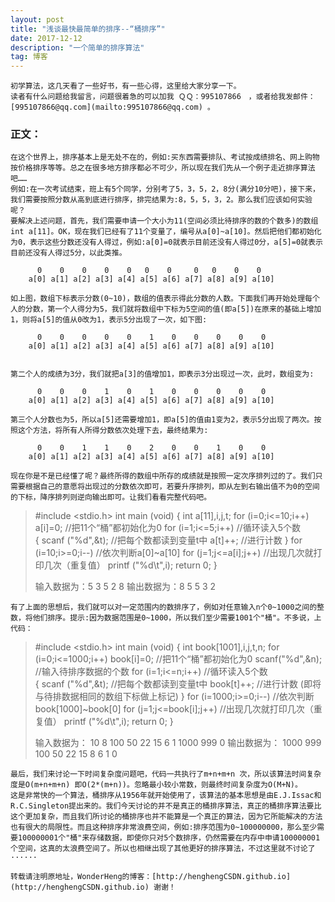 ```yaml
---
layout: post
title: "浅谈最快最简单的排序--“桶排序”"
date: 2017-12-12 
description: "一个简单的排序算法"
tag: 博客 
---   
```


	初学算法，这几天看了一些好书，有一些心得，这里给大家分享一下。
	读者有什么问题给我留言，问题很着急的可以加我 ＱＱ：995107866　，或者给我发邮件：[995107866@qq.com](mailto:995107866@qq.com) 。

### 正文：

    在这个世界上，排序基本上是无处不在的，例如:买东西需要排队、考试按成绩排名、网上购物按价格排序等等。总之在很多地方排序都必不可少，所以现在我们先从一个例子走近排序算法吧……
    例如:在一次考试结束，班上有5个同学，分别考了5，3，5，2，8分(满分10分吧)，接下来，我们需要按照分数从高到底进行排序，排完结果为:8，5，5，3，2。那么我们应该如何实验呢？
    要解决上述问题，首先，我们需要申请一个大小为11(空间必须比待排序的数的个数多)的数组 int a[11]。OK，现在我们已经有了11个变量了，编号从a[0]~a[10]。然后把他们都初始化为0，表示这些分数还没有人得过，例如:a[0]=0就表示目前还没有人得过0分，a[5]=0就表示目前还没有人得过5分，以此类推。
```
	  0	   0    0	 0	  0	  0	   0	 0	 0	  0	   0
	a[0] a[1] a[2] a[3] a[4] a[5] a[6] a[7]	a[8] a[9] a[10]
```
       
	如上图，数组下标表示分数(0~10)，数组的值表示得此分数的人数。下面我们再开始处理每个人的分数，第一个人得分为5，我们就将数组中下标为5空间的值(即a[5])在原来的基础上增加1，则将a[5]的值从0改为1，表示5分出现了一次，如下图:
```
	  0    0    0	 0	  0	   1    0    0    0    0    0
	a[0] a[1] a[2] a[3] a[4] a[5] a[6] a[7]	a[8] a[9] a[10]
     
```

	第二个人的成绩为3分，我们就把a[3]的值增加1，即表示3分出现过一次，此时，数组变为:
```	
      0	   0    0	 1	  0	   1    0    0    0    0    0
	a[0] a[1] a[2] a[3] a[4] a[5] a[6] a[7]	a[8] a[9] a[10]
```

	第三个人分数也为5，所以a[5]还需要增加1，即a[5]的值由1变为2，表示5分出现了两次。按照这个方法，将所有人所得分数依次处理下去，最终结果为:
```
      0	   0    1	 1	  0	   2    0    0    1    0    0
	a[0] a[1] a[2] a[3] a[4] a[5] a[6] a[7]	a[8] a[9] a[10]
```

	现在你是不是已经懂了呢？最终所得的数组中所存的成绩就是按照一定次序排列过的了。我们只需要根据自己的意愿将出现过的分数依次即可，若要升序排列，即从左到右输出值不为0的空间的下标，降序排列则逆向输出即可。让我们看看完整代码吧。

>	#include <stdio.h>
>	int main (void)
>	{
>		int a[11],i,j,t;
>		for (i=0;i<=10;i++)
>			a[i]=0;					//把11个“桶”都初始化为0
>		for (i=1;i<=5;i++)			//循环读入5个数	
>		{
>			scanf ("%d",&t);		//把每个数都读到变量t中
>			a[t]++;					//进行计数 
>		}
>		for (i=10;i>=0;i--)			//依次判断a[0]~a[10] 
>			for (j=1;j<=a[i];j++)	//出现几次就打印几次（重复值） 
>				printf ("%d\t",i);
>		return 0; 
>	} 
>
>	输入数据为：5 3 5 2 8
>	输出数据为：8 5 5 3 2

	有了上面的思想后，我们就可以对一定范围内的数排序了，例如对任意输入n个0~1000之间的整数，将他们排序。提示:因为数据范围是0~1000，所以我们至少需要1001个"桶"。不多说，上代码：
	
>	#include <stdio.h>
>	int main (void)
>	{
>		int book[1001],i,j,t,n;
>		for (i=0;i<=1000;i++)
>			book[i]=0;				//把11个“桶”都初始化为0
>		scanf("%d",&n);				//输入待排序数据的个数 
>		for (i=1;i<=n;i++)			//循环读入5个数	
>		{
>			scanf ("%d",&t);		//把每个数都读到变量t中
>			book[t]++;				//进行计数 (即将与待排数据相同的数组下标做上标记)
>		}
>		for (i=1000;i>=0;i--)			//依次判断book[1000]~book[0] 
>			for (j=1;j<=book[i];j++)	//出现几次就打印几次（重复值） 
>				printf ("%d\t",i);
>		return 0; 
>	} 
>
>	输入数据为：
>	10
>	8  100  50  22  15  6  1  1000  999  0
>	输出数据为：
>	1000  999  100  50  22  15  8  6  1  0

	最后，我们来讨论一下时间复杂度问题吧，代码一共执行了m+n+m+n 次，所以该算法时间复杂度是O(m+n+m+n) 即O(2*(m+n))。忽略最小较小常数，则最终时间复杂度为O(M+N)。
	这是非常快的一个算法，桶排序从1956年就开始使用了，该算法的基本思想是由E.J.Issac和R.C.Singleton提出来的。我们今天讨论的并不是真正的桶排序算法，真正的桶排序算法要比这个更加复杂，而且我们所讨论的桶排序也并不能算是一个真正的算法，因为它所能解决的方法也有很大的局限性。而且这种排序非常浪费空间，例如:排序范围为0~100000000，那么至少需要100000001个"桶"来存储数据，即使你只对5个数排序，仍然需要在内存中申请100000001个空间，这真的太浪费空间了。所以也相继出现了其他更好的排序算法，不过这里就不讨论了······
	
	转载请注明原地址，WonderHeng的博客：[http://henghengCSDN.github.io](http://henghengCSDN.github.io) 谢谢！

